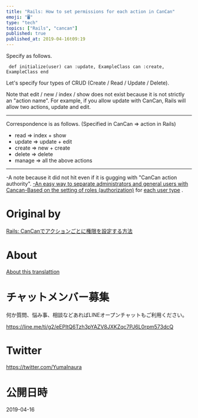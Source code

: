 ```yaml
---
title: "Rails: How to set permissions for each action in CanCan"
emoji: "🖥"
type: "tech"
topics: ["Rails", "cancan"]
published: true
published_at: 2019-04-16t09:19
---
```


Specify as follows.

     def initialize(user) can :update, ExampleClass can :create, ExampleClass end 

Let's specify four types of CRUD (Create / Read / Update / Delete).

Note that edit / new / index / show does not exist because it is not strictly an "action name". For example, if you allow update with CanCan, Rails will allow two actions, update and edit.

* * *

Correspondence is as follows. (Specified in CanCan =\> action in Rails)

- read =\> index + show 
- update =\> update + edit 
- create =\> new + create 
- delete =\> delete   
- manage =\> all the above actions 

* * *

-A note because it did not hit even if it is gugging with "CanCan action authority". [-An easy way to separate administrators and general users with Cancan-Based on the setting of roles (authorization)](http://qiita.com/ShimojiK/items/2b5f8d1729cbc28b48c2) for [each user type](http://qiita.com/ShimojiK/items/2b5f8d1729cbc28b48c2) .



# Original by
[Rails: CanCanでアクションごとに権限を設定する方法](https://qiita.com/Yinaura/items/1bc839089b627cc3865e)

# About

[About this translattion](https://qiita.com/YumaInaura/items/7f6fd1e9310a6816469a)








<!-- Update From Qiita API -->

# チャットメンバー募集


何か質問、悩み事、相談などあればLINEオープンチャットもご利用ください。

https://line.me/ti/g2/eEPltQ6Tzh3pYAZV8JXKZqc7PJ6L0rpm573dcQ





# Twitter


https://twitter.com/YumaInaura


<!-- Update From Qiita API -->



# 公開日時

2019-04-16
